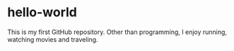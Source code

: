# hello-world
This is my first GitHub repository.
Other than programming, I enjoy running, watching movies and traveling.
